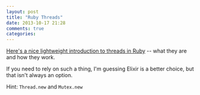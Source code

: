 ```yaml
---
layout: post
title: "Ruby Threads"
date: 2013-10-17 21:28
comments: true
categories: 
---
```

[Here's a nice lightweight introduction to threads in Ruby](http://www.sitepoint.com/threads-ruby/) -- what they are and how they work.

If you need to rely on such a thing, I'm guessing Elixir is a better choice, but that isn't always an option.

Hint:  ```Thread.new``` and ```Mutex.new```

